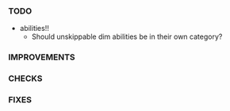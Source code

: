### TODO
- abilities!!
    - Should unskippable dim abilities be in their own category?

### IMPROVEMENTS

### CHECKS

### FIXES


